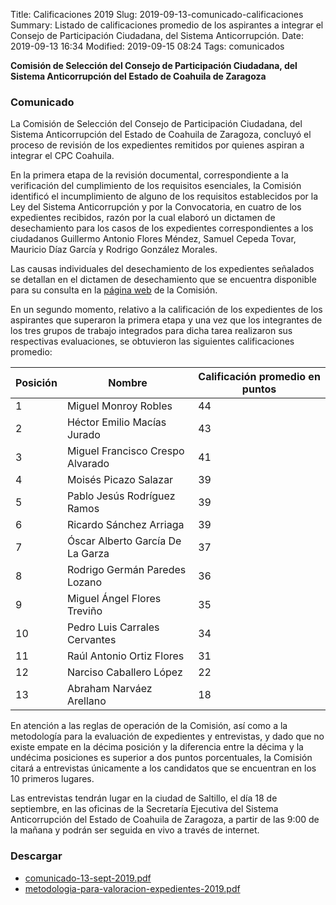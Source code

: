 Title: Calificaciones 2019
Slug: 2019-09-13-comunicado-calificaciones
Summary: Listado de calificaciones promedio de los aspirantes a integrar el Consejo de Participación Ciudadana, del Sistema Anticorrupción.
Date: 2019-09-13 16:34
Modified: 2019-09-15 08:24
Tags: comunicados


**Comisión de Selección del Consejo de Participación Ciudadana, del Sistema Anticorrupción del Estado de Coahuila de Zaragoza**

### Comunicado

La Comisión de Selección del Consejo de Participación Ciudadana, del Sistema Anticorrupción del Estado de Coahuila de Zaragoza, concluyó el proceso de revisión de los expedientes remitidos por quienes aspiran a integrar el CPC Coahuila.

En la primera etapa de la revisión documental, correspondiente a la verificación del cumplimiento de los requisitos esenciales, la Comisión identificó el incumplimiento de alguno de los requisitos establecidos por la Ley del Sistema Anticorrupción y por la Convocatoria, en cuatro de los expedientes recibidos, razón por la cual elaboró un dictamen de desechamiento para los casos de los expedientes correspondientes a los ciudadanos Guillermo Antonio Flores Méndez, Samuel Cepeda Tovar, Mauricio Díaz García y Rodrigo González Morales.

Las causas individuales del desechamiento de los expedientes señalados se detallan en el dictamen de desechamiento que se encuentra disponible para su consulta en la [página web]({filename}/sala-de-prensa/2019-09-13-comunicado-dictamen-desechamiento.md) de la Comisión.

En un segundo momento, relativo a la calificación de los expedientes de los aspirantes que superaron la primera etapa y una vez que los integrantes de los tres grupos de trabajo integrados para dicha tarea realizaron sus respectivas evaluaciones, se obtuvieron las siguientes calificaciones promedio:

Posición | Nombre | Calificación promedio en puntos
---|---|---
1 | Miguel Monroy Robles | 44
2 | Héctor Emilio Macías Jurado | 43
3 | Miguel Francisco Crespo Alvarado | 41
4 | Moisés Picazo Salazar | 39
5 | Pablo Jesús Rodríguez Ramos | 39
6 | Ricardo Sánchez Arriaga | 39
7 | Óscar Alberto García De La Garza | 37
8 | Rodrigo Germán Paredes Lozano | 36
9 | Miguel Ángel Flores Treviño | 35
10 | Pedro Luis Carrales Cervantes | 34
11 | Raúl Antonio Ortiz Flores | 31
12 | Narciso Caballero López | 22
13 | Abraham Narváez Arellano | 18

En atención a las reglas de operación de la Comisión, así como a la metodología para la evaluación de expedientes y entrevistas, y dado que no existe empate en la décima posición y la diferencia entre la décima y la undécima posiciones es superior a dos puntos porcentuales, la Comisión citará a entrevistas únicamente a los candidatos que se encuentran en los 10 primeros lugares.

Las entrevistas tendrán lugar en la ciudad de Saltillo, el día 18 de septiembre, en las oficinas de la Secretaría Ejecutiva del Sistema Anticorrupción del Estado de Coahuila de Zaragoza, a partir de las 9:00 de la mañana y podrán ser seguida en vivo a través de internet.

### Descargar

* [comunicado-13-sept-2019.pdf](comunicado-13-sept-2019.pdf)
* [metodologia-para-valoracion-expedientes-2019.pdf](metodologia-para-valoracion-expedientes-2019.pdf)

